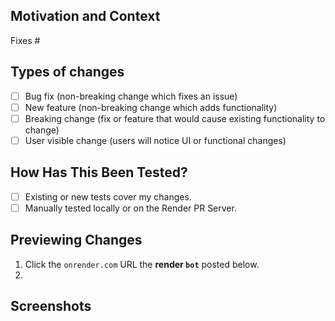 <!-- SUMMARIZE your changes in the Title above. Provide more details here. -->

## Motivation and Context
<!-- EXPLAIN why this change is required. Link issues via "Fixes #" or "Helps with #". -->

Fixes #

## Types of changes
<!-- CHECK all the boxes that apply, replacing "[ ]" with "[x]". -->

- [ ] Bug fix (non-breaking change which fixes an issue)
- [ ] New feature (non-breaking change which adds functionality)
- [ ] Breaking change (fix or feature that would cause existing functionality to change)
- [ ] User visible change (users will notice UI or functional changes)

## How Has This Been Tested?
<!-- CHECK all the boxes that apply, replacing "[ ]" with "[x]". -->

- [ ] Existing or new tests cover my changes.
- [ ] Manually tested locally or on the Render PR Server.

## Previewing Changes
<!-- DETAIL steps to preview user visible changes on the Render PR server. -->
<!-- DELETE this section if there are no visible changes. -->
<!-- Tip: You can replace the first step with a direct link. -->

1. Click the `onrender.com` URL the **render `bot`** posted below.
2. 

## Screenshots
<!-- ATTACH screenshots for user visible changes. -->
<!-- DELETE this section if there are no visible changes. -->
